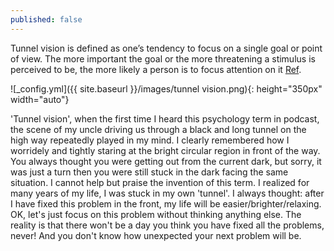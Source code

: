 ```yaml
---
published: false
---
```


Tunnel vision is defined as one’s tendency to focus on a single goal or point of view. The more important the goal or the more threatening a stimulus is perceived to be, the more likely a person is to focus attention on it [Ref](https://www.samatters.com/explaining-tunnel-vision/#:~:text=Tunnel%20vision%20is%20defined%20as,to%20focus%20attention%20on%20it.).

![_config.yml]({{ site.baseurl }}/images/tunnel vision.png){: height="350px" width="auto"}

'Tunnel vision', when the first time I heard this psychology term in podcast, the scene of my uncle driving us through a black and long tunnel on the high way repeatedly played in my mind. I clearly remembered how I worridely and tightly staring at the bright circular region in front of the way. You always thought you were getting out from the current dark, but sorry, it was just a turn then you were still stuck in the dark facing the same situation. I cannot help but praise the invention of this term. I realized for many years of my life, I was stuck in my own 'tunnel'. I always thought: after I have fixed this problem in the front, my life will be easier/brighter/relaxing. OK, let's just focus on this problem without thinking anything else. The reality is that there won't be a day you think you have fixed all the problems, never! And you don't know how unexpected your next problem will be. 
